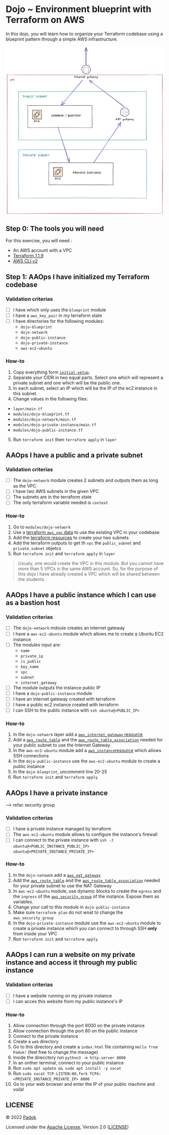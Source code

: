 # Dojo ~ Environment blueprint with Terraform on AWS

In this dojo, you will learn how to organize your Terraform codebase using a blueprint pattern through a simple AWS infrastructure.

![](./assets/dojo-tf-blueprint.png)

## Step 0: The tools you will need

For this exercise, you will need :

- An AWS account with a VPC
- [Terraform 1.1.9](https://learn.hashicorp.com/tutorials/terraform/install-cli)
- [AWS CLI v2](https://docs.aws.amazon.com/cli/latest/userguide/getting-started-install.html)

## Step 1: AAOps I have initialized my Terraform codebase

### Validation criterias

- [ ] I have which only uses the `blueprint` module
- [ ] I have a `aws_key_pair` in my terraform state
- [ ] I have directories for the following modules:
  - `dojo-blueprint`
  - `dojo-network`
  - `dojo-public-instance`
  - `dojo-private-instance`
  - `aws-ec2-ubuntu`

### How-to

1. Copy everything form [`initial-setup`](./initial-setup/).
2. Separate your CIDR in two equal parts. Select one which will represent a private subnet and one which will be the public one.
3. In each subnet, select an IP which will be the IP of the ec2 instance in this subnet.
4. Change values in the following files:

  - `layer/main.tf`
  - `modules/dojo-blueprint.tf`
  - `modules/dojo-network/main.tf`
  - `modules/dojo-private-instance/main.tf`
  - `modules/dojo-public-instance.tf`

5. Run `terraform init` then `terraform apply` in `layer`

## AAOps I have a public and a private subnet

### Validation criterias

- [ ] The `dojo-network` module creates 2 subnets and outputs them as long as the VPC
- [ ] I have two AWS subnets in the given VPC
- [ ] The subnets are in the terraform state
- [ ] The only terraform variable needed is `context`

### How-to

1. Go to `modules/dojo-network`
2. Use a [terraform `aws_vpc` data](https://registry.terraform.io/providers/hashicorp/aws/latest/docs/data-sources/vpc) to use the existing VPC in your codebase
3. Add the [terraform resources](https://registry.terraform.io/providers/hashicorp/aws/2.43.0/docs/resources/subnet) to create your two subnets
4. Add the terraform outputs to get th `vpc` the `public_subnet` and `private_subnet` objetcs
5. Run `terraform init` and `terraform apply` in `layer`

> Usualy, one would create the VPC in this module. But you cannot have more than 5 VPCs in the same AWS account. 
> So, for the purpose of this dojo I have already created a VPC which will be shared between the students.

## AAOps I have a public instance which I can use as a bastion host

### Validation criterias

- [ ] The `dojo-network` mdoule creates an internet gateway
- [ ] I have a `aws-ec2-ubuntu` module which allows me to create a Ubuntu EC2 instance
- [ ] The modules input are:
  - `name`
  - `private_ip`
  - `is_public`
  - `key_name`
  - `vpc`
  - `subnet`
  - `internet_gateway`
- [ ] The module outputs the instance public IP
- [ ] I have a `dojo-public-instance` module
- [ ] I have an internet gateway created with terraform
- [ ] I have a public ec2 instance created with terraform
- [ ] I can SSH to the public instance with `ssh ubuntu@<PUBLIC_IP>`

### How-to

1. In the `dojo-network` layer add a [`aws_internet_gateway` resource](https://registry.terraform.io/providers/hashicorp/aws/latest/docs/resources/internet_gateway)
2. Add a [`aws_route_table`](https://registry.terraform.io/providers/hashicorp/aws/latest/docs/resources/route_table) and the [`aws_route_table_association`](https://registry.terraform.io/providers/hashicorp/aws/latest/docs/resources/route_table_association) needed for your public subnet to use the Internet Gateway
3. In the `aws-ec2-ubuntu` module add a [`aws_instance`resource](https://registry.terraform.io/providers/hashicorp/aws/latest/docs/resources/instance) which allows SSH connections
4. In the `dojo-public-instance` use the `aws-ec2-ubuntu` module to create a public instance
5. In the `dojo-blueprint`, uncomment line 20-25
6. Run `terraform init` and `terraform apply`

## AAOps I have a private instance
--> refac security group

### Validation criterias

- [ ] I have a private instance managed by terraform
- [ ] The `aws-ec2-ubuntu` module allows to configure the instance's firewall
- [ ] I can connect to the private instance with `ssh -J ubuntu@<PUBLIC_INSTANCE_PUBLIC_IP> ubuntu@<PRIVATE_INSTANCE_PRIVATE_IP>`

### How-to

1. In the `dojo-natewok` add a [`aws_nat_gateway`](https://registry.terraform.io/providers/hashicorp/aws/latest/docs/resources/nat_gateway)
2. Add the [`aws_route_table`](https://registry.terraform.io/providers/hashicorp/aws/latest/docs/resources/route_table) and the [`aws_route_table_association`](https://registry.terraform.io/providers/hashicorp/aws/latest/docs/resources/route_table_association) needed for your private subnet to use the NAT Gateway
3. In `aws-ec2-ubuntu` module, use dynamic blocks to create the `egress` and the `ingress` of the [`aws_security_group`](https://registry.terraform.io/providers/hashicorp/aws/latest/docs/resources/security_group) of the instance. Expose them as variables.
4. Change your call to this module in `dojo-public-instance`
5. Make sure `terraform plan` do not wnat to change the `aws_security_group`
6. In the `dojo-private-instance` module use the `aws-ec2-ubuntu` module to create a private instance which you can connect to through SSH **only** from inside your VPC
7. Run `terraform init` and `terraform apply`

## AAOps I can run a website on my private instance and access it through my public instance

### Validation criterias

- [ ] I have a website running on my private instance
- [ ] I can acces this website from my public instance's IP

### How-to

1. Allow connection through the port 8000 on the private instance
2. Allow connection through the port 80 on the public instance
3. Connect to the private instance
4. Create a `web` directory
5. Go to this directory and create a `index.html` file containing `Hello from Padok!` (feel free to change the message)
6. Inside the direcctory run `python3 -m http.server 8000`
7. In an onther terminal, connect to your public instance
8. Run `sudo apt update && sudo apt install -y socat`
9. Run `sudo socat TCP-LISTEN:80,fork TCP4:<PRIVATE_INSTANCE_PRIVATE_IP> 8000`
10. Go to your web browser and enter the IP of your public machine and voilà!

## LICENSE

© 2022 [Padok](https://www.padok.fr/).

Licensed under the [Apache License](https://www.apache.org/licenses/LICENSE-2.0), Version 2.0 ([LICENSE](./LICENSE))
